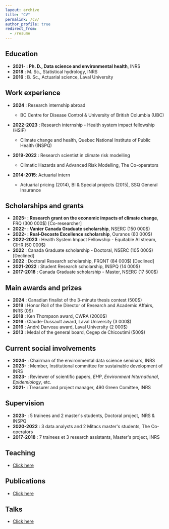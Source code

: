 ```yaml
---
layout: archive
title: "CV"
permalink: /cv/
author_profile: true
redirect_from:
  - /resume
---
```


Education
---------------
* **2021- : Ph. D., Data science and environmental health**, INRS
* **2018** : M. Sc., Statistical hydrology, INRS
* **2016** : B. Sc., Actuarial science, Laval University

Work experience
---------------
* **2024** : Research internship abroad
  * BC Centre for Disease Control & University of British Columbia (UBC)

* **2022-2023** : Research internship - Health system impact fellowship (HSIF)
  * Climate change and health, Quebec National Institute of Public Health (INSPQ)

* **2019-2022** : Research scientist in climate risk modelling
  * Climatic Hazards and Advanced Risk Modelling, The Co-operators

* **2014-2015**: Actuarial intern
  * Actuarial pricing (2014), BI & Special projects (2015), SSQ General Insurance


Scholarships and grants
---------------
* **2025- : Research grant on the economic impacts of climate change**, FRQ (300 000$) [Co-researcher]
* **2022- : Vanier Canada Graduate scholarship**, NSERC (150 000$)
* **2022- : Real-Decoste Excellence scholarship**, Ouranos (60 000$)
* **2022-2023** : Health System Impact Fellowship - Equitable AI stream, CIHR (50 000$)
* **2022** : Canada Graduate scholarship - Doctoral, NSERC (105 000$) [Declined]
* **2022** : Doctoral Research scholarship, FRQNT (84 000$) [Declined]
* **2021-2022** : Student Research scholarship, INSPQ (14 000$)
* **2017-2018** : Canada Graduate scholarship - Master, NSERC (17 500$)

Main awards and prizes
---------------
* **2024** : Canadian finalist of the 3-minute thesis contest (500$)
* **2019** : Honor Roll of the Director of Research and Academic Affairs, INRS (0$)
* **2018** : Ken Thompson award, CWRA (2000$)
* **2016** : Claude-Dussault award, Laval University (3 000$)
* **2016** : André Darveau award, Laval University (2 000$)
* **2013** : Medal of the general board, Cegep de Chicoutimi (500$)


Current social involvements
-------------------
* **2024-** : Chairman of the environmental data science seminars, INRS
* **2023-** : Member, Institutional committee for sustainable development of INRS
* **2023-** : Reviewer of scientific papers, *EHP*, *Environment International*, *Epidemiology*, etc.
* **2021-** : Treasurer and project manager, 490 Green Comittee, INRS

Supervision
---------------
* **2023-** : 5 trainees and 2 master's students, Doctoral project, INRS & INSPQ
* **2020-2022** : 3 data analysts and 2 Mitacs master's students, The Co-operators
* **2017-2018** : 7 trainees et 3 research assistants, Master's project, INRS


Teaching
---------------
* [Click here](https://jeremieboudreault.github.io/teaching/)

Publications
---------------
* [Click here](https://jeremieboudreault.github.io/research/)

Talks
---------------
* [Click here](https://jeremieboudreault.github.io/talks/)